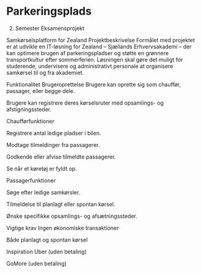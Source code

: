 # Parkeringsplads
2. Semester Eksamensprojekt

Samkørselsplatform for Zealand
Projektbeskrivelse
Formålet med projektet er at udvikle en IT-løsning for Zealand – Sjællands Erhvervsakademi – der kan optimere brugen af parkeringspladser og støtte en grønnere transportkultur efter sommerferien.
Løsningen skal gøre det muligt for studerende, undervisere og administrativt personale at organisere samkørsel til og fra akademiet.

Funktionalitet
Brugeroprettelse
Brugere kan oprette sig som chauffør, passager, eller begge dele.

Brugere kan registrere deres kørselsruter med opsamlings- og afstigningssteder.

Chaufførfunktioner

Registrere antal ledige pladser i bilen.

Modtage tilmeldinger fra passagerer.

Godkende eller afvise tilmeldte passagerer.

Se når et køretøj er fyldt op.

Passagerfunktioner

Søge efter ledige samkørsler.

Tilmeldelse til planlagt eller spontan kørsel.

Ønske specifikke opsamlings- og afsætningssteder.

Vigtige krav
Ingen økonomiske transaktioner

Både planlagt og spontan kørsel

Inspiration
Uber (uden betaling)

GoMore (uden betaling)
